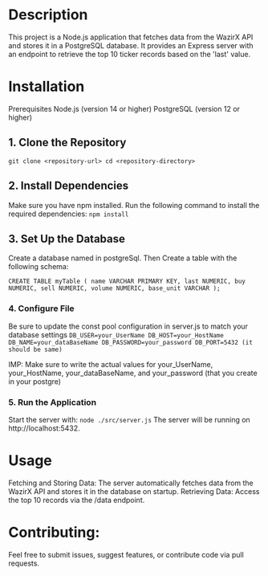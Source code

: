 # Description
This project is a Node.js application that fetches data from the WazirX API and stores it in a PostgreSQL database. It provides an Express server with an endpoint to retrieve the top 10 ticker records based on the 'last' value.

# Installation
Prerequisites
Node.js (version 14 or higher)
PostgreSQL (version 12 or higher)
## 1. Clone the Repository

`git clone <repository-url>
cd <repository-directory>`

## 2. Install Dependencies
Make sure you have npm installed. 
Run the following command to install the required dependencies:
`npm install`

## 3. Set Up the Database
Create a  database named in postgreSql.
Then Create a table with the following schema:

`CREATE TABLE myTable (
  name VARCHAR PRIMARY KEY,
  last NUMERIC,
  buy NUMERIC,
  sell NUMERIC,
  volume NUMERIC,
  base_unit VARCHAR
);`

### 4. Configure File
Be sure to update the const pool configuration in server.js to match your database settings
`DB_USER=your_UserName
DB_HOST=your_HostName
DB_NAME=your_dataBaseName
DB_PASSWORD=your_password
DB_PORT=5432 (it should be same)`

IMP: Make sure to write the actual values for your_UserName, your_HostName, your_dataBaseName, and your_password (that you create in your postgre)

### 5. Run the Application
Start the server with:
`node ./src/server.js`
The server will be running on http://localhost:5432.

# Usage
Fetching and Storing Data: The server automatically fetches data from the WazirX API and stores it in the database on startup.
Retrieving Data: Access the top 10 records via the /data endpoint.

# Contributing:
Feel free to submit issues, suggest features, or contribute code via pull requests.
